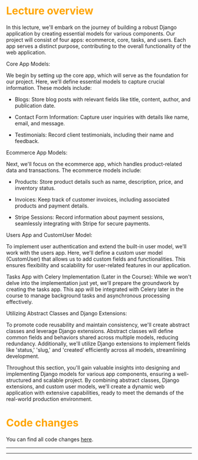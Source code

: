 # <span style="color:orange">Lecture overview</span>

In this lecture, we'll embark on the journey of building a robust Django application by creating essential models for various components. Our project will consist of four apps: ecommerce, core, tasks, and users. Each app serves a distinct purpose, contributing to the overall functionality of the web application.

Core App Models:

We begin by setting up the core app, which will serve as the foundation for our project. Here, we'll define essential models to capture crucial information. These models include:

- Blogs: Store blog posts with relevant fields like title, content, author, and publication date.

- Contact Form Information: Capture user inquiries with details like name, email, and message.

- Testimonials: Record client testimonials, including their name and feedback.

Ecommerce App Models:

Next, we'll focus on the ecommerce app, which handles product-related data and transactions. The ecommerce models include:

- Products: Store product details such as name, description, price, and inventory status.

- Invoices: Keep track of customer invoices, including associated products and payment details.

- Stripe Sessions: Record information about payment sessions, seamlessly integrating with Stripe for secure payments.

Users App and CustomUser Model:

To implement user authentication and extend the built-in user model, we'll work with the users app. Here, we'll define a custom user model (CustomUser) that allows us to add custom fields and functionalities. This ensures flexibility and scalability for user-related features in our application.

Tasks App with Celery Implementation (Later in the Course):
While we won't delve into the implementation just yet, we'll prepare the groundwork by creating the tasks app. This app will be integrated with Celery later in the course to manage background tasks and asynchronous processing effectively.

Utilizing Abstract Classes and Django Extensions:

To promote code reusability and maintain consistency, we'll create abstract classes and leverage Django extensions. Abstract classes will define common fields and behaviors shared across multiple models, reducing redundancy. Additionally, we'll utilize Django extensions to implement fields like 'status,' 'slug,' and 'created' efficiently across all models, streamlining development.

Throughout this section, you'll gain valuable insights into designing and implementing Django models for various app components, ensuring a well-structured and scalable project. By combining abstract classes, Django extensions, and custom user models, we'll create a dynamic web application with extensive capabilities, ready to meet the demands of the real-world production environment.

# <span style="color:orange">Code changes</span>

You can find all code changes [here](https://github.com/bobby-didcoding/build-and-deploy-dockerised-django-app-handbook/pull/3/files).


***
***
